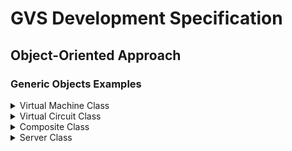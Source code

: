 # GVS Development Specification

## Object-Oriented Approach

### Generic Objects Examples

<details>
    <summary> Virtual Machine Class </summary>

    class VM{
        int id,
        required int cores,
                int[] specific_cores = [0*cores],
        required int memory,
        required int disk_gb,
                String os = 'Ubuntu',
                float version = 22.04,

        __init__(self){
            self.id = generateID();
            self.cores = cores,
            self.specific_cores = []*cores,
            self.memory = memory,
            self.disk_gb = disk_gb,
            self.os = 'Ubuntu',
            self.version = 22.04,
        }  

        reserve(self){}

        activate(self){}

        deactivate(self){}

        release(self){}
    }
</details>

<details>
    <summary> Virtual Circuit Class </summary>

    class VC{
        int id,
        required int connections,
        required int bandwidth,
        required Object<Generic>[] children,
        
        __init__(self){
            self.id = generateID(),
            self.connections,
            self.bandwidth,
            self.children,
        }

        reserve(self){
            addToDatabase(self);
            for(child in self.children){
                child.reserve();
            }
        }

        activate(self){
            setStateInDatabase('active');
            for(child in self.children){
                child.activate();
            }
        }

        deactivate(self){
            setStateInDatabase('deactive');
            for(child in self.children){
                child.deactivate();
            }
        }

        release(){
            removeFromDatabase(self);
            for(child in self.children){
                child.release();
            }
        }
    }
</details>

<details>
    <summary> Composite Class </summary>
    
    class Composite{
        int id,
        required Object<Generic>[] children,

        reserve(self){
            addToDatabase(self);
            for(child in self.children){
                child.reserve();
            }
        }

        activate(self){
            setStateInDatabase('active');
            for(child in self.children){
                child.activate();
            }
        }

        deactivate(self){
            setStateInDatabase('deactive');
            for(child in self.children){
                child.deactivate();
            }
        }

        release(self){
            removeFromDatabase(self);
            for(child in self.children){
                child.release();
            }
        }
    }
    
</details>


<details>
    <summary> Server Class </summary>
    
    class Server{
        int id,
        required int available_cores,
                int[] available_specific_cores = [0*cores],
        required int memory,
        required int disk_gb,
        required Object<Generic>[] children,


        reserve(self){
            addToDatabase(self);
            for(child in self.children){
                child.reserve();
            }
        }

        activate(self){
            setStateInDatabase('active');
            for(child in self.children){
                child.activate();
            }
        }

        deactivate(self){
            setStateInDatabase('deactive');
            for(child in self.children){
                child.deactivate();
            }
        }

        release(self){
            removeFromDatabase(self);
            for(child in self.children){
                child.release();
            }
        }
    }
</details>

